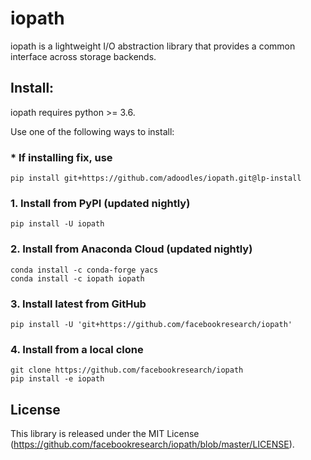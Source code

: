 # iopath

iopath is a lightweight I/O abstraction library that provides a common interface
across storage backends.

## Install:

iopath requires python >= 3.6.

Use one of the following ways to install:

### * If installing fix, use
```
pip install git+https://github.com/adoodles/iopath.git@lp-install
```

### 1. Install from PyPI (updated nightly)
```
pip install -U iopath
```

### 2. Install from Anaconda Cloud (updated nightly)

```
conda install -c conda-forge yacs
conda install -c iopath iopath
```

### 3. Install latest from GitHub
```
pip install -U 'git+https://github.com/facebookresearch/iopath'
```

### 4. Install from a local clone
```
git clone https://github.com/facebookresearch/iopath
pip install -e iopath
```

## License

This library is released under the MIT License (https://github.com/facebookresearch/iopath/blob/master/LICENSE).
